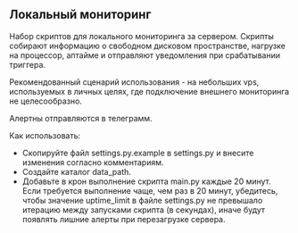 ## Локальный мониторинг

Набор скриптов для локального мониторинга за сервером. Скрипты собирают информацию о свободном дисковом пространстве, нагрузке на процессор, аптайме и отправляют уведомления при срабатывании триггера.

Рекомендованный сценарий использования - на небольших vps, используемых в личных целях, где подключение внешнего мониторинга не целесообразно.

Алертны отправляются в телеграмм.

Как использовать:

- Скопируйте файл settings.py.example в settings.py и внесите изменения согласно комментариям.
- Создайте каталог data_path.
- Добавьте в крон выполнение скрипта main.py каждые 20 минут. Если требуется выполнение чаще, чем раз в 20 минут, убедитесь, чтобы значение uptime_limit в файле settings.py не превышало итерацию между запусками скрипта (в секундах), иначе будут появлять лишние алерты при перезагрузке сервера.

